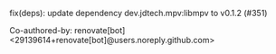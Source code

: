 fix(deps): update dependency dev.jdtech.mpv:libmpv to v0.1.2 (#351)

Co-authored-by: renovate[bot] <29139614+renovate[bot]@users.noreply.github.com>

